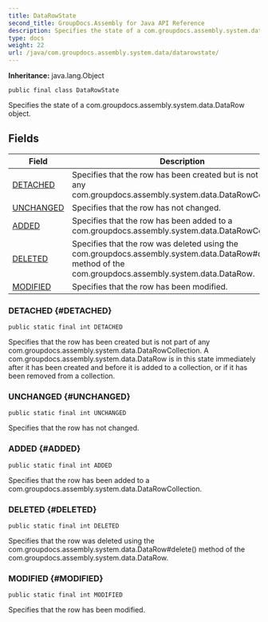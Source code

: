 ```yaml
---
title: DataRowState
second_title: GroupDocs.Assembly for Java API Reference
description: Specifies the state of a com.groupdocs.assembly.system.data.DataRow object.
type: docs
weight: 22
url: /java/com.groupdocs.assembly.system.data/datarowstate/
---
```

**Inheritance:**
java.lang.Object
```
public final class DataRowState
```

Specifies the state of a com.groupdocs.assembly.system.data.DataRow object.
## Fields

| Field | Description |
| --- | --- |
| [DETACHED](#DETACHED) | Specifies that the row has been created but is not part of any com.groupdocs.assembly.system.data.DataRowCollection. |
| [UNCHANGED](#UNCHANGED) | Specifies that the row has not changed. |
| [ADDED](#ADDED) | Specifies that the row has been added to a com.groupdocs.assembly.system.data.DataRowCollection. |
| [DELETED](#DELETED) | Specifies that the row was deleted using the com.groupdocs.assembly.system.data.DataRow\#delete() method of the com.groupdocs.assembly.system.data.DataRow. |
| [MODIFIED](#MODIFIED) | Specifies that the row has been modified. |
### DETACHED {#DETACHED}
```
public static final int DETACHED
```


Specifies that the row has been created but is not part of any com.groupdocs.assembly.system.data.DataRowCollection. A com.groupdocs.assembly.system.data.DataRow is in this state immediately after it has been created and before it is added to a collection, or if it has been removed from a collection.

### UNCHANGED {#UNCHANGED}
```
public static final int UNCHANGED
```


Specifies that the row has not changed.

### ADDED {#ADDED}
```
public static final int ADDED
```


Specifies that the row has been added to a com.groupdocs.assembly.system.data.DataRowCollection.

### DELETED {#DELETED}
```
public static final int DELETED
```


Specifies that the row was deleted using the com.groupdocs.assembly.system.data.DataRow\#delete() method of the com.groupdocs.assembly.system.data.DataRow.

### MODIFIED {#MODIFIED}
```
public static final int MODIFIED
```


Specifies that the row has been modified.

